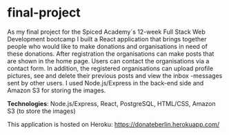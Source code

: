 # final-project

As my final project for the Spiced Academy´s 12-week Full Stack Web Development bootcamp I built a React application that brings together people who would like to make donations and organisations in need of these donations. After registration the organisations can make posts that are shown in the home page. Users can contact the organisations via a contact form. In addition, the registered organisations can upload profile pictures, see and delete their previous posts and view the inbox -messages sent by other users. I used Node.js/Express in the back-end side and Amazon S3 for storing the images.

**Technologies**: Node.js/Express, React, PostgreSQL, HTML/CSS, Amazon S3 (to store the images)

This application is hosted on Heroku: https://donateberlin.herokuapp.com/
